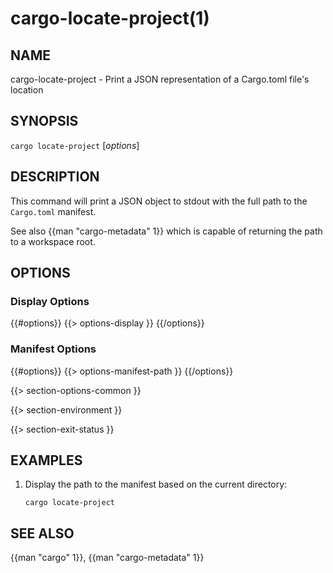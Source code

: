 # cargo-locate-project(1)

## NAME

cargo-locate-project - Print a JSON representation of a Cargo.toml file's location

## SYNOPSIS

`cargo locate-project` [_options_]

## DESCRIPTION

This command will print a JSON object to stdout with the full path to the
`Cargo.toml` manifest.

See also {{man "cargo-metadata" 1}} which is capable of returning the path to a
workspace root.

## OPTIONS

### Display Options

{{#options}}
{{> options-display }}
{{/options}}

### Manifest Options

{{#options}}
{{> options-manifest-path }}
{{/options}}

{{> section-options-common }}

{{> section-environment }}

{{> section-exit-status }}

## EXAMPLES

1. Display the path to the manifest based on the current directory:

       cargo locate-project

## SEE ALSO
{{man "cargo" 1}}, {{man "cargo-metadata" 1}}
